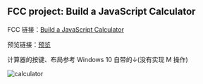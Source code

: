## FCC project: Build a JavaScript Calculator
FCC 链接：[Build a JavaScript Calculator](https://freecodecamp.cn/challenges/build-a-javascript-calculator) 
 
预览链接：[预览](https://kiling.github.io/Pratices/FCC_Calculator/FCC_Calculator.html)

计算器的按键、布局参考 Windows 10 自带的↓(没有实现 M 操作)

![calculator](https://i.loli.net/2018/05/22/5b0413c3bde40.png)